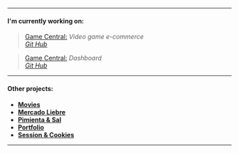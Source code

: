 
---

<h4>I'm currently working on:</h4>  

>[Game Central:](https://g6-game-central.herokuapp.com/)
*Video game e-commerce*   
>_[Git Hub](https://github.com/matiasncocco/grupo_6_GameCentral)_  

>[Game Central:](https://game-central-dashboard.herokuapp.com/) *Dashboard*  
>_[Git Hub](https://github.com/santiagoGuastavino/game-central-dashboard)_

---

<h4>Other projects:<h4>

- [Movies](https://github.com/santiagoGuastavino/movies)
- [Mercado Liebre](https://github.com/santiagoGuastavino/mercadoLiebre)
- [Pimienta & Sal](https://github.com/santiagoGuastavino/pimienta-y-sal)
- [Portfolio](https://github.com/santiagoGuastavino/my-portfolio)
- [Session & Cookies](https://github.com/santiagoGuastavino/login-practice)

---